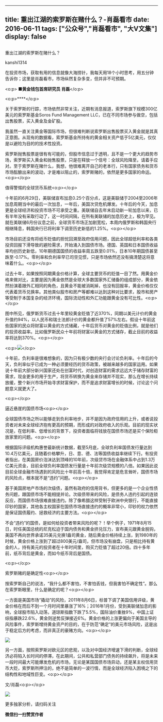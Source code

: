 
---
title:  重出江湖的索罗斯在赌什么？-肖磊看市
date: 2016-06-11
tags: ["公众号","肖磊看市", "大V文集"]
display: false
---


## 



重出江湖的索罗斯在赌什么？




kanshi1314




在投资市场，获取有用的信息就像大海捞针，我每天用18个小时思考，用五分钟告诉你；这里是肖磊看市，市场纵然复杂多变，但并非不可预期。


<o:p>&nbsp;**■黄金钱包首席研究员 肖磊**</o:p>

<o:p>****</o:p>

关于索罗斯的行踪，市场依然非常关注，近期有消息报道，索罗斯旗下规模300亿美元的索罗斯基金Soros&nbsp;Fund&nbsp;Management&nbsp;LLC，已在不同市场参与做空，包括出售股票，买入黄金及金矿股。

我虽然一直关注黄金等国际市场，但很难判断说索罗斯出售股票买入黄金就是其真正意图。从现有的数据看，索罗斯基金所持有的黄金相关资产低于5亿美元，仅仅是以避险为目的的技术性投资。

索罗斯抛售股票是很有有可能的，但股市信息过于透明，且不是一个更大的趋势市场，索罗斯买入黄金和抛售股票，只是在释放一个信号：全球风险降至，请着手应对。至于索罗斯在赌什么，我想，他很难离开自己的老本行，只有国家债务和货币市场酝酿出来的波动，才是难以阻止的，索罗斯赌的，依然是更多国家的命运。<o:p></o:p>





值得警惕的全球货币系统<o:p></o:p>



十年前的6月29日，美联储宣布加息0.25个百分点，这是美联储于2004至2006年加息周期当中的最后一次加息，一年后，美国次贷危机爆发。十年后的今天，加息更是全球经济和投资市场不可承受之重。美联储自去年末启动新一轮加息以来，已有半年没有采取行动了，这一时间间隔，在所有美联储的加息历史上，极为罕见。就在美联储6月份议息之前，全球货币市场正加剧宽松，本周内俄罗斯和韩国央行相继降息，韩国央行已将利率下调至历史新低的1.25%。<o:p></o:p>

市场目前还没有将纸币贬值的担忧回溯至政府信用问题，因此全球超低利率和各类投资回报下滑导致的避险需求，开始涌入到国债市场。德国、英国和日本国债收益率均创历史新低，10年期德国国债的收益率周五跌至0.01%，日本10年期国债甚至跌至-0.17%。零利率和负利率早已司空见惯，只是市场依然还没有搞清楚这将意味着什么。<o:p></o:p>

过去十年，如果按照同期黄金价格计算，全球主要货币的贬值一目了然。用黄金价格来做对比，主要是因为黄金依然是全球大多数国家外汇储备的组成部分，黄金依然扮演着跟外汇相同的角色，且黄金不能被消耗掉，也没有回报率，黄金价格仅仅代表着货币兑换率。其他类似股市和房产等都难以达到这种对比要求，股市和房产等受制于本国复杂的经济环境，国际流动性和外汇功能跟黄金没有可比性。<o:p></o:p>

图中所见，俄罗斯货币过去十年里较黄金贬值了近370%，同期以美元计价的黄金升值约94%，以人民币和瑞士法郎计价的黄金都升值了57%左右。假设十年前这些国家的民众将财富以黄金的方式储藏，十年后货币对黄金的贬值比例，就是他们的投资收益率。比如俄罗斯民众十年前将财富以黄金的方式储存，截止目前的收益率将达到370%。<o:p></o:p>

<o:p><img data-s="300,640" data-type="jpeg" src="http://mmbiz.qpic.cn/mmbiz/rIYcHn0KrPSaRiacKGQQc21xaPT9qIGIwWzhme5leQaia6VgoB6n1jrYeY1DliakictJw1j5mVDveYAxQXKwa13nlA/0?wx_fmt=jpeg" data-ratio="0.7032374100719424" data-w=""/></o:p>

十年前，负利率是很难想象的，因为只有极少数的央行会讨论负利率。十年后的今天，负利率似乎已成为一种必须要经历的货币政策，被越来越多的国家运用。如果说十年前大部分新兴国家还处在创富时代，对创造财富的需求远远大于储存财富的需求，现金更多的用于生产，将货币转换为黄金来存储并不现实，那么在增长持续放缓，整个新兴市场开始寻求财富保护，而不是追求财富增长的时候，讨论这个问题意义就更大了。

<o:p></o:p>

逼近悬崖的国债市场<o:p></o:p>



全球国债市场之所以能够走到负利率地步，并不是因为政府信用的上升，或者说投资者对未来全球经济抱有更高的预期，而形成的对政府收入的乐观。目前的现实状况是，在低利率、低增长的背景下，投资者面临将钱放在国债市场还是买个保险柜放家里的问题。<o:p></o:p>

根据国际评级机构惠誉最新统计数据，截至5月底，全球负利率国债发行量达到10.4万亿美元，且随着价格攀升，日、意、德、法等国债收益率继续下行。有投资者指出，在美国房价泡沫达到顶峰的10年前，次级贷市场在金融体系中占到1.3万亿美元资金，目前全球负利率国债发行量是十年前次级贷规模的八倍。如果因此说目前全球金融市场遇到的风险比十年前高十倍，我觉得肯定是危言耸听，国债市场的风险点，根本就不是“违约”问题。<o:p></o:p>

基于美国房地产市场的次级债，虽然有政府的信用背书，但更多的是一个企业性债务问题，跟国债市场不能相提并论。次级债带来的风险，是债务人违约引起的连锁反应，而国债市场很难直接违约。除了像希腊这样受制于欧洲中央银行，不能直接印钞的国家，其他各主权国家在国债市场直接违约的概率非常小，印钞的权力依然是保证国债履约、拯救经济的主要方法。<o:p></o:p>

不会“违约”的国债，是如何给投资者带来风险的呢？！举个例子，1971年8月15日，时任美国总统的尼克松迫于国内债务和黄金挤兑压力，宣布美元跟黄金脱钩，美国不再向世界承诺35美元兑换1盎司黄金，随后黄金价格持续上涨，到1980年的时候，黄金价格上涨到了超过800美元/盎司，但市场没有崩盘，只是相比持有黄金的人，持有美元的投资者在十年时间里，购买力贬值了超过20倍。四十多年前，纸币背后是黄金，而如今纸币背后是国债。

<o:p></o:p>

索罗斯赌的是确定性<o:p></o:p>



按索罗斯自己的说法，“我什么都不害怕，不害怕丢钱，但我害怕不确定性”。那么在索罗斯眼里，什么是确定的呢？<o:p></o:p>

一方面是美国市场“撬动”的风险，2011年8月6日，标普下调了美国信用评级，黄金价格在而后不到一个月时间里暴涨了16%；2016年1月份，受到美联储加息的影响，全球股市陷入动荡，道琼斯指数下跌了5.5%，国际油价重挫9%，中国上证综指暴跌22.6%，黄金则逆势反弹接近6%。黄金价格的上涨更偏向于美国主导的风险事件，索罗斯增持黄金资产的目的，在于防范“确定”的美元市场风险，这是出于稳定后方的考虑，而非真正的豪赌方向。<o:p></o:p>

<img data-s="300,640" data-type="jpeg" src="http://mmbiz.qpic.cn/mmbiz/rIYcHn0KrPSaRiacKGQQc21xaPT9qIGIwyg1Uyicb0G8bXpJCrQWNDlDMNlEXL7AMdAy01AOLfNiapNibpoL0vGDDA/0?wx_fmt=jpeg" data-ratio="0.436" data-w="500"/>

另一方面，按照索罗斯对欧元区的悲观，以及对中国经济增速下滑的判断，全球经济必将陷入长时间的停滞，在此期间，公共和私营部门债务的持续飙升，将是未来一段时间最大可能爆发危机的市场，无论是某国国债市场异动，还是某主权信用货币大贬，索罗斯所押注的，绝不是简单的一波行情，而是全球经济陷入困境之下的结构性和地域性巨变。<o:p></o:p>

文/肖磊<o:p></o:p>



<img data-s="300,640" data-type="png" data-ratio="1" data-w="129" width="auto" width="auto" src="http://mmbiz.qpic.cn/mmbiz/rIYcHn0KrPQCWdDvRhe1gDlicCPR4tLfkJlqtykonG2IFYBXT6NXzfPbyeL9pCv3tYcv1U9rsoueWCic7ibBa2Tjw/640?wx_fmt=png" style="box-sizing: border-box !important; word-wrap: break-word !important; width: auto !important; visibility: visible !important;"/>

更多独家分析，请扫码关注






**微信扫一扫赞赏作者**













